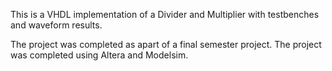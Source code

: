 This is a VHDL implementation of a Divider and Multiplier with testbenches and waveform results.

The project was completed as apart of a final semester project. The project was completed using Altera and Modelsim.
